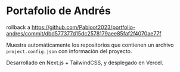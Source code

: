 # Portafolio de Andrés

rollback a https://github.com/Pabloot2023/portfolio-andres/commit/dbd577377d15dc2578179aee85faf2f4070ae77f

Muestra automáticamente los repositorios que contienen un archivo `project.config.json` con información del proyecto.

Desarrollado en Next.js + TailwindCSS, y desplegado en Vercel.
